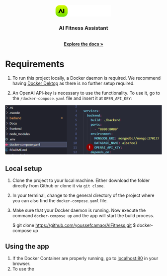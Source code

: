 <!-- PROJECT LOGO -->
<br />
<div align="center">
  <a href="https://github.com/youssefcamao/AIFitness">
    <img src="frontend/src/assets/AI-logo.png" alt="Logo">
  </a>

  <h3 align="center">AI Fitness Assistant</h3>
  <p align="center">
    <br />
    <a href="Docu/AI_Fitness_doku.pdf" target=”_blank”><strong>Explore the docs »</strong></a>
  </p>
</div>

<!-- GETTING STARTED -->
# Requirements

1. To run this project locally, a Docker daemon is required.
We recommend having [Docker Dektop](https://www.docker.com/products/docker-desktop/) as there is no further setup required.

2. An OpenAI API-key is necessary to use the functionality.
To use it, go to the `/docker-compose.yaml` file and insert it at `OPEN_API_KEY:`

<img src="screenshots/docker_compose_setup.png" alt="filebrowser">

## Local setup

1. Clone the project to your local machine. Either download the folder directly from Github or clone it via `git clone`.
2. In your terminal, change to the general directory of the project where you can also find the `docker-compose.yaml` file.
3. Make sure that your Docker daemon is running. Now execute the command `docker-compose up` and the app will start the build process.

    $ git clone https://github.com/youssefcamao/AIFitness.git
    $ docker-compose up

## Using the app

1. If the Docker Container are properly running, go to [localhost:80](localhost:80) in your browser.
2. To use the 
